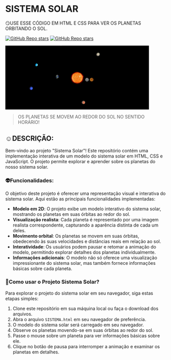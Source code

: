 # SISTEMA SOLAR
😏USE ESSE CÓDIGO EM HTML E CSS PARA VER OS PLANETAS ORBITANDO O SOL.

[![GitHub Repo stars](https://img.shields.io/badge/VILHALVA-GITHUB-03A9F4?logo=github)](https://github.com/VILHALVA) 
[![GitHub Repo stars](https://img.shields.io/badge/MEUS-CURSOS-03A9F4?logo=github)](https://github.com/VILHALVA?tab=repositories&q=CURSO&type=public&language=&sort=) <br>

<img src="FOTO.png" align="center" width="450"> <br>
> OS PLANETAS SE MOVEM AO REDOR DO SOL NO SENTIDO HORÁRIO!

## ☺DESCRIÇÃO:
Bem-vindo ao projeto "Sistema Solar"! Este repositório contém uma implementação interativa de um modelo do sistema solar em HTML, CSS e JavaScript. O projeto permite explorar e aprender sobre os planetas do nosso sistema solar.

### 👽Funcionalidades:
O objetivo deste projeto é oferecer uma representação visual e interativa do sistema solar. Aqui estão as principais funcionalidades implementadas:
- **Modelo em 2D**: O projeto exibe um modelo interativo do sistema solar, mostrando os planetas em suas órbitas ao redor do sol.
- **Visualização realista**: Cada planeta é representado por uma imagem realista correspondente, capturando a aparência distinta de cada um deles.
- **Movimento orbital**: Os planetas se movem em suas órbitas, obedecendo às suas velocidades e distâncias reais em relação ao sol.
- **Interatividade**: Os usuários podem pausar e retomar a animação do modelo, permitindo explorar detalhes dos planetas individualmente.
- **Informações adicionais**: O modelo não só oferece uma visualização impressionante do sistema solar, mas também fornece informações básicas sobre cada planeta.

### 🤗Como usar o Projeto Sistema Solar?
Para explorar o projeto do sistema solar em seu navegador, siga estas etapas simples:
1. Clone este repositório em sua máquina local ou faça o download dos arquivos.
2. Abra o arquivo `SISTEMA.html` em seu navegador de preferência.
3. O modelo do sistema solar será carregado em seu navegador.
4. Observe os planetas movendo-se em suas órbitas ao redor do sol.
5. Passe o mouse sobre um planeta para ver informações básicas sobre ele.
6. Clique no botão de pausa para interromper a animação e examinar os planetas em detalhes.
